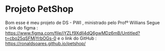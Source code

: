 # Projeto PetShop

Bom esse é meu projeto de DS - PWI , ministrado pelo Profº Willians
Segue o link do figma : https://www.figma.com/file/jYZLf9Xdll4dQ6gwMDz6mB/Untitled?t=cbo25qSFMjYrbOGs-0
e o link do GitHub : https://ronaldsoares.github.io/petshop/
